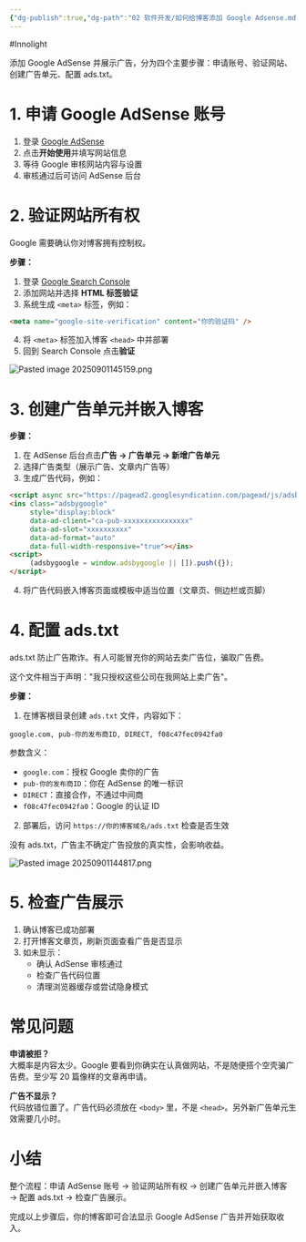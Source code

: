 ```yaml
---
{"dg-publish":true,"dg-path":"02 软件开发/如何给博客添加 Google Adsense.md","permalink":"/02 软件开发/如何给博客添加 Google Adsense/","created":"2025-09-01T14:29:33.138+08:00","updated":"2025-09-01T17:10:03.168+08:00"}
---
```


#Innolight

添加 Google AdSense 并展示广告，分为四个主要步骤：申请账号、验证网站、创建广告单元、配置 ads.txt。

# 1. 申请 Google AdSense 账号

1. 登录 [Google AdSense](https://www.google.com/adsense/)
2. 点击**开始使用**并填写网站信息
3. 等待 Google 审核网站内容与设置
4. 审核通过后可访问 AdSense 后台

# 2. 验证网站所有权

Google 需要确认你对博客拥有控制权。

**步骤：**
1. 登录 [Google Search Console](https://search.google.com/search-console/)
2. 添加网站并选择 **HTML 标签验证**
3. 系统生成 `<meta>` 标签，例如：
```html
<meta name="google-site-verification" content="你的验证码" />
```
4. 将 `<meta>` 标签加入博客 `<head>` 中并部署
5. 回到 Search Console 点击**验证**

![Pasted image 20250901145159.png](/img/user/0.Asset/resource/Pasted%20image%2020250901145159.png)

# 3. 创建广告单元并嵌入博客

**步骤：**
1. 在 AdSense 后台点击**广告 → 广告单元 → 新增广告单元**
2. 选择广告类型（展示广告、文章内广告等）
3. 生成广告代码，例如：
```html
<script async src="https://pagead2.googlesyndication.com/pagead/js/adsbygoogle.js"></script>
<ins class="adsbygoogle"
     style="display:block"
     data-ad-client="ca-pub-xxxxxxxxxxxxxxxx"
     data-ad-slot="xxxxxxxxxx"
     data-ad-format="auto"
     data-full-width-responsive="true"></ins>
<script>
     (adsbygoogle = window.adsbygoogle || []).push({});
</script>
```
4. 将广告代码嵌入博客页面或模板中适当位置（文章页、侧边栏或页脚）

# 4. 配置 ads.txt

ads.txt 防止广告欺诈。有人可能冒充你的网站去卖广告位，骗取广告费。

这个文件相当于声明："我只授权这些公司在我网站上卖广告"。

**步骤：**

1. 在博客根目录创建 `ads.txt` 文件，内容如下：
```
google.com, pub-你的发布商ID, DIRECT, f08c47fec0942fa0
```

参数含义：
- `google.com`：授权 Google 卖你的广告  
- `pub-你的发布商ID`：你在 AdSense 的唯一标识
- `DIRECT`：直接合作，不通过中间商
- `f08c47fec0942fa0`：Google 的认证 ID

2. 部署后，访问 `https://你的博客域名/ads.txt` 检查是否生效

没有 ads.txt，广告主不确定广告投放的真实性，会影响收益。

![Pasted image 20250901144817.png](/img/user/0.Asset/resource/Pasted%20image%2020250901144817.png)

# 5. 检查广告展示

1. 确认博客已成功部署
2. 打开博客文章页，刷新页面查看广告是否显示
3. 如未显示：
    - 确认 AdSense 审核通过
    - 检查广告代码位置
    - 清理浏览器缓存或尝试隐身模式

# 常见问题

**申请被拒？**  
大概率是内容太少。Google 要看到你确实在认真做网站，不是随便搭个空壳骗广告费。至少写 20 篇像样的文章再申请。

**广告不显示？**  
代码放错位置了。广告代码必须放在 `<body>` 里，不是 `<head>`。另外新广告单元生效需要几小时。

# 小结

整个流程：申请 AdSense 账号 → 验证网站所有权 → 创建广告单元并嵌入博客 → 配置 ads.txt → 检查广告展示。

完成以上步骤后，你的博客即可合法显示 Google AdSense 广告并开始获取收入。